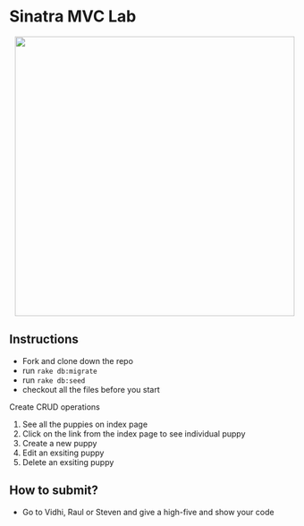 # Sinatra MVC Lab

<img src="https://media.giphy.com/media/rD8R00QOKwfxC/giphy.gif" hspace="10" align="center" width="500">

## Instructions
- Fork and clone down the repo
- run `rake db:migrate`
- run `rake db:seed`
- checkout all the files before you start

Create CRUD operations

1. See all the puppies on index page
2. Click on the link from the index page to see individual puppy
3. Create a new puppy
4. Edit an exsiting puppy
5. Delete an exsiting puppy

## How to submit?
- Go to Vidhi, Raul or Steven and give a high-five and show your code

